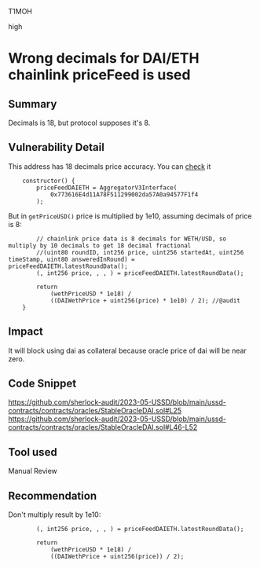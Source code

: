 T1MOH

high

# Wrong decimals for DAI/ETH chainlink priceFeed is used

## Summary
Decimals is 18, but protocol supposes it's 8.

## Vulnerability Detail
This address has 18 decimals price accuracy. You can [check](https://etherscan.io/address/0x773616E4d11A78F511299002da57A0a94577F1f4#readContract) it
```solidity
    constructor() {
        priceFeedDAIETH = AggregatorV3Interface(
            0x773616E4d11A78F511299002da57A0a94577F1f4
        );
```

But in `getPriceUSD()` price is multiplied by 1e10, assuming decimals of price is 8:
```solidity
        // chainlink price data is 8 decimals for WETH/USD, so multiply by 10 decimals to get 18 decimal fractional
        //(uint80 roundID, int256 price, uint256 startedAt, uint256 timeStamp, uint80 answeredInRound) = priceFeedDAIETH.latestRoundData();
        (, int256 price, , , ) = priceFeedDAIETH.latestRoundData();

        return
            (wethPriceUSD * 1e18) /
            ((DAIWethPrice + uint256(price) * 1e10) / 2); //@audit
    }
```

## Impact
It will block using dai as collateral because oracle price of dai will be near zero.

## Code Snippet
https://github.com/sherlock-audit/2023-05-USSD/blob/main/ussd-contracts/contracts/oracles/StableOracleDAI.sol#L25
https://github.com/sherlock-audit/2023-05-USSD/blob/main/ussd-contracts/contracts/oracles/StableOracleDAI.sol#L46-L52

## Tool used

Manual Review

## Recommendation
Don't multiply result by 1e10:
```solidity
        (, int256 price, , , ) = priceFeedDAIETH.latestRoundData();

        return
            (wethPriceUSD * 1e18) /
            ((DAIWethPrice + uint256(price)) / 2);
```
